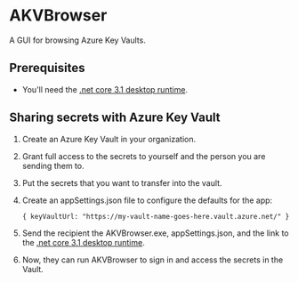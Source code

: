 # AKVBrowser

A GUI for browsing Azure Key Vaults.

## Prerequisites

* You'll need the [.net core 3.1 desktop runtime](https://dotnet.microsoft.com/download/dotnet-core/3.1).

## Sharing secrets with Azure Key Vault

1. Create an Azure Key Vault in your organization.
2. Grant full access to the secrets to yourself and the person you are sending them to.
3. Put the secrets that you want to transfer into the vault.
4. Create an appSettings.json file to configure the defaults for the app:

       { keyVaultUrl: "https://my-vault-name-goes-here.vault.azure.net/" }

5. Send the recipient the AKVBrowser.exe, appSettings.json, and the link to the [.net core 3.1 desktop runtime](https://dotnet.microsoft.com/download/dotnet-core/3.1). 
6. Now, they can run AKVBrowser to sign in and access the secrets in the Vault.

